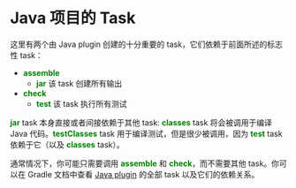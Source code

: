 # Java 项目的 Task

这里有两个由 Java plugin 创建的十分重要的 task，它们依赖于前面所述的标志性 task：

* **<font color='green'>assemble</font>**
  * **<font color='green'>jar</font>** 该 task 创建所有输出
* **<font color='green'>check</font>**
  * **<font color='green'>test</font>** 该 task 执行所有测试

**<font color='green'>jar</font>** task 本身直接或者间接依赖于其他 task:
**<font color='green'>classes</font>** task 将会被调用于编译 Java 代码。**<font color='green'>testClasses</font>** task 用于编译测试，但是很少被调用，因为 **<font color='green'>test</font>** task 依赖于它（以及 **<font color='green'>classes</font>** task）。

通常情况下，你可能只需要调用 **<font color='green'>assemble</font>** 和 **<font color='green'>check</font>**，而不需要其他 task。你可以在 Gradle 文档中查看 [Java plugin][1] 的全部 task 以及它们的依赖关系。

[1]: http://gradle.org/docs/current/userguide/java_plugin.html